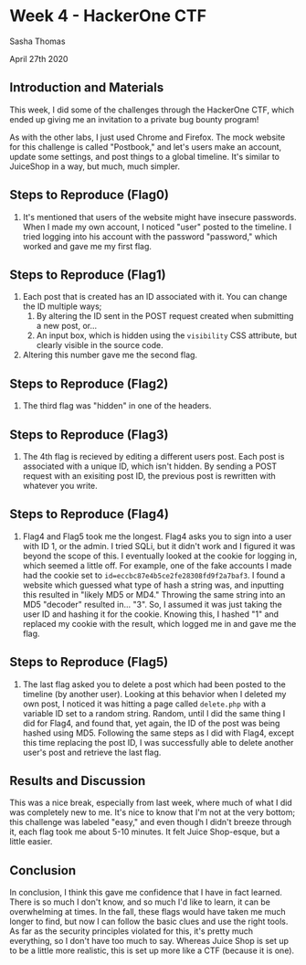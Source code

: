 # Week 4 - HackerOne CTF 

Sasha Thomas

April 27th 2020

## Introduction and Materials

This week, I did some of the challenges through the HackerOne CTF, which ended up giving me an invitation to a private bug bounty program!

As with the other labs, I just used Chrome and Firefox. The mock website for this challenge is called "Postbook," and let's users make an account, update some settings, and post things to a global timeline. It's similar to JuiceShop in a way, but much, much simpler. 

## Steps to Reproduce (Flag0)

1. It's mentioned that users of the website might have insecure passwords. When I made my own account, I noticed "user" posted to the timeline. I tried logging into his account with the password "password," which worked and gave me my first flag.

## Steps to Reproduce (Flag1)

1. Each post that is created has an ID associated with it. You can change the ID multiple ways;
   1. By altering the ID sent in the POST request created when submitting a new post, or...
   2. An input box, which is hidden using the `visibility` CSS attribute, but clearly visible in the source code.
2. Altering this number gave me the second flag.

## Steps to Reproduce (Flag2)

1. The third flag was "hidden" in one of the headers.

## Steps to Reproduce (Flag3)

1. The 4th flag is recieved by editing a different users post. Each post is associated with a unique ID, which isn't hidden. By sending a POST request with an exisiting post ID, the previous post is rewritten with whatever you write. 

## Steps to Reproduce (Flag4)

1. Flag4 and Flag5 took me the longest. Flag4 asks you to sign into a user with ID 1, or the admin. I tried SQLi, but it didn't work and I figured it was beyond the scope of this. I eventually looked at the cookie for logging in, which seemed a little off. For example, one of the fake accounts I made had the cookie set to `id=eccbc87e4b5ce2fe28308fd9f2a7baf3`. I found a website which guessed what type of hash a string was, and inputting this resulted in "likely MD5 or MD4." Throwing the same string into an MD5 "decoder" resulted in... "3". So, I assumed it was just taking the user ID and hashing it for the cookie. Knowing this, I hashed "1" and replaced my cookie with the result, which logged me in and gave me the flag.

## Steps to Reproduce (Flag5)

1. The last flag asked you to delete a post which had been posted to the timeline (by another user). Looking at this behavior when I deleted my own post, I noticed it was hitting a page called `delete.php` with a variable ID set to a random string. Random, until I did the same thing I did for Flag4, and found that, yet again, the ID of the post was being hashed using MD5. Following the same steps as I did with Flag4, except this time replacing the post ID, I was successfully able to delete another user's post and retrieve the last flag.

## Results and Discussion

This was a nice break, especially from last week, where much of what I did was completely new to me. It's nice to know that I'm not at the very bottom; this challenge was labeled "easy," and even though I didn't breeze through it, each flag took me about 5-10 minutes. It felt Juice Shop-esque, but a little easier.

## Conclusion

In conclusion, I think this gave me confidence that I have in fact learned. There is so much I don't know, and so much I'd like to learn, it can be overwhelming at times. In the fall, these flags would have taken me much longer to find, but now I can follow the basic clues and use the right tools. As far as the security principles violated for this, it's pretty much everything, so I don't have too much to say. Whereas Juice Shop is set up to be a little more realistic, this is set up more like a CTF (because it is one). 
